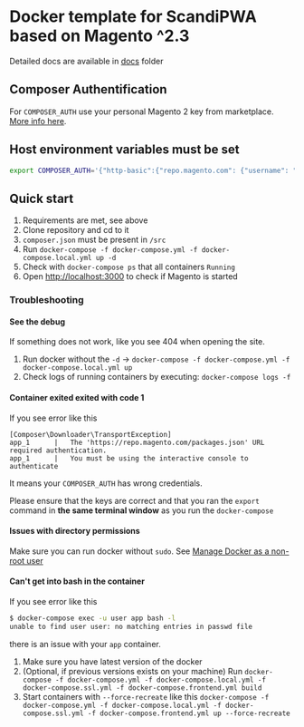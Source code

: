 # Docker template for ScandiPWA based on Magento ^2.3

Detailed docs are available in [docs](docs.scandipwa.com) folder

## Composer Authentification

For `COMPOSER_AUTH` use your personal Magento 2 key from marketplace. [More info here](https://docs.scandipwa.com/#/docker/A-requirements.md).

## Host environment variables must be set

```bash
export COMPOSER_AUTH='{"http-basic":{"repo.magento.com": {"username": "REPLACE_THIS", "password": "REPLACE_THIS"}}}'
```

## Quick start

1.  Requirements are met, see above
2.  Clone repository and cd to it
3.  `composer.json` must be present in `/src`
4.  Run `docker-compose -f docker-compose.yml -f docker-compose.local.yml up -d`
5.  Check with `docker-compose ps` that all containers `Running`
6.  Open <http://localhost:3000> to check if Magento is started

### Troubleshooting

#### See the debug

If something does not work, like you see 404 when opening the site.

1.  Run docker without the `-d` -> `docker-compose -f docker-compose.yml -f docker-compose.local.yml up`
2.  Check logs of running containers by executing: `docker-compose logs -f`

#### Container exited exited with code 1

If you see error like this
```console
[Composer\Downloader\TransportException]                                   
app_1      |   The 'https://repo.magento.com/packages.json' URL required authentication.  
app_1      |   You must be using the interactive console to authenticate
```

It means your `COMPOSER_AUTH` has wrong credentials. 

Please ensure that the keys are correct and that you ran the `export` command in **the same terminal window** as you 
run the `docker-compose`

#### Issues with directory permissions

Make sure you can run docker without `sudo`. See [Manage Docker as a non-root user](https://docs.docker.com/install/linux/linux-postinstall/)

#### Can't get into bash in the container

If you see error like this
```bash
$ docker-compose exec -u user app bash -l
unable to find user user: no matching entries in passwd file
``` 
there is an issue with your `app` container.

1.  Make sure you have latest version of the docker
2.  (Optional, if previous versions exists on your machine) Run `docker-compose -f docker-compose.yml -f docker-compose.local.yml -f docker-compose.ssl.yml -f docker-compose.frontend.yml build`
3.  Start containers with `--force-recreate` like this `docker-compose -f docker-compose.yml -f docker-compose.local.yml -f docker-compose.ssl.yml -f docker-compose.frontend.yml up --force-recreate`
